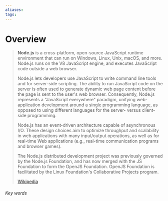 ```yaml
---
aliases: 
tags:
---
```

# Overview
> **Node.js** is a cross-platform, open-source JavaScript runtime environment that can run on Windows, Linux, Unix, macOS, and more. Node.js runs on the V8 JavaScript engine, and executes JavaScript code outside a web browser.
>
> Node.js lets developers use JavaScript to write command line tools and for server-side scripting. The ability to run JavaScript code on the server is often used to generate dynamic web page content before the page is sent to the user's web browser. Consequently, Node.js represents a "JavaScript everywhere" paradigm, unifying web-application development around a single programming language, as opposed to using different languages for the server- versus client-side programming.
>
> Node.js has an event-driven architecture capable of asynchronous I/O. These design choices aim to optimize throughput and scalability in web applications with many input/output operations, as well as for real-time Web applications (e.g., real-time communication programs and browser games).
>
> The Node.js distributed development project was previously governed by the Node.js Foundation, and has now merged with the JS Foundation to form the OpenJS Foundation. OpenJS Foundation is facilitated by the Linux Foundation's Collaborative Projects program.
>
> [Wikipedia](https://en.wikipedia.org/wiki/Node.js)






###### Key words
